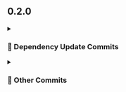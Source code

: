 ## 0.2.0
<details>
<summary><h3>🤖 Dependency Update Commits</h3></summary>

- Some dependabot commit ([#4](https://github.com/andrzejressel/pulumi-gestalt/pull/4)) [5ff53f1](https://github.com/andrzejressel/pulumi-gestalt/commit/5ff53f175c9b76e54b8e0e207dd7df053a73429b)
- Some renovate bot commit ([#3](https://github.com/andrzejressel/pulumi-gestalt/pull/3)) [60643de](https://github.com/andrzejressel/pulumi-gestalt/commit/60643deb9afbcc16270c9c633fb27aad1b748531)
</details>

<details>
<summary><h3>📝 Other Commits</h3></summary>

- Some PR feature ([#5](https://github.com/andrzejressel/pulumi-gestalt/pull/5)) [2a684b7](https://github.com/andrzejressel/pulumi-gestalt/commit/2a684b70e8650326514a872d2557f17fcd8b907d)
- Some feature [e69694a](https://github.com/andrzejressel/pulumi-gestalt/commit/e69694a15611895ce85e955c238ea3e24780722f)
</details>

